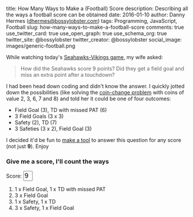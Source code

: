 title: How Many Ways to Make a (Football) Score
description: Describing all the ways a football score can be obtained
date: 2016-01-10
author: Danny Hermes (dhermes@bossylobster.com)
tags: Programming, JavaScript, Football
slug: how-many-ways-to-make-a-football-score
comments: true
use_twitter_card: true
use_open_graph: true
use_schema_org: true
twitter_site: @bossylobster
twitter_creator: @bossylobster
social_image: images/generic-football.png

While watching today's [Seahawks-Vikings game][1], my wife asked:

> How did the Seahawks score 9 points? Did they get a field goal
> and miss an extra point after a touchdown?

I had been head down coding and didn't know the answer. I quickly
jotted down the possibilities (like solving the
[coin-change problem][2] with coins of value 2, 3, 6, 7 and 8)
and told her it could be one of four outcomes:

- Field Goal (3), TD with missed PAT (6)
- 3 Field Goals (3 x 3)
- Safety (2), TD (7)
- 3 Safeties (3 x 2), Field Goal (3)

I decided it'd be fun to [make a tool][3] to answer this question
for any score (not just **9**). Enjoy

### Give me a score, I'll count the ways

<div>Score: <input type="text" id="num-points" name="numPoints" value="9" style="width: 25px; font-size: 18px;" onchange="bossylobsterBlog.FBScore.updatePage();"></div>
<ol id="scores-list">
  <li>1 x Field Goal, 1 x TD with missed PAT</li>
  <li>3 x Field Goal</li>
  <li>1 x Safety, 1 x TD</li>
  <li>3 x Safety, 1 x Field Goal</li>
</ol>

<script src="/js/scoring_possible.js" type="text/javascript"></script>

[1]: https://twitter.com/NFL_Memes/status/686293582672715778
[2]: https://en.wikipedia.org/wiki/Change-making_problem
[3]: https://gist.github.com/dhermes/c5088f4534108743015f
